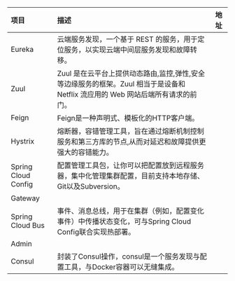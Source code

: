| 项目 | 描述 | 地址 |
| :--- | :--- | :--- |
| Eureka | 云端服务发现，一个基于 REST 的服务，用于定位服务，以实现云端中间层服务发现和故障转移。 |  |
| Zuul | Zuul 是在云平台上提供动态路由,监控,弹性,安全等边缘服务的框架。Zuul 相当于是设备和 Netflix 流应用的 Web 网站后端所有请求的前门。 |  |
| Feign | Feign是一种声明式、模板化的HTTP客户端。 |  |
| Hystrix | 熔断器，容错管理工具，旨在通过熔断机制控制服务和第三方库的节点,从而对延迟和故障提供更强大的容错能力。 |  |
| Spring Cloud Config| 配置管理工具包，让你可以把配置放到远程服务器，集中化管理集群配置，目前支持本地存储、Git以及Subversion。 |  |
| Gateway |  |  |
| Spring Cloud Bus| 事件、消息总线，用于在集群（例如，配置变化事件）中传播状态变化，可与Spring Cloud Config联合实现热部署。 |  |
| Admin |  |  |
| Consul | 封装了Consul操作，consul是一个服务发现与配置工具，与Docker容器可以无缝集成。 |  |



